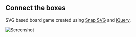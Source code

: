## Connect the boxes

SVG based board game created using [Snap SVG](http://snapsvg.io/) and [jQuery](http://jquery.com/).  

![Screenshot](http://maheshsenni.github.io/connectboxes/screenshot.png)